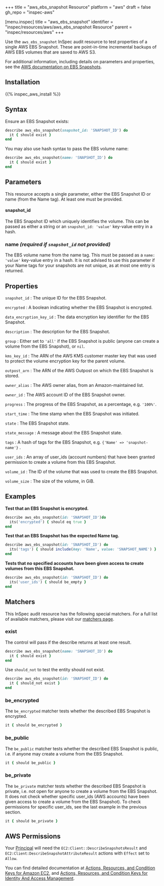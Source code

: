 +++
title = "aws_ebs_snapshot Resource"
platform = "aws"
draft = false
gh_repo = "inspec-aws"

[menu.inspec]
title = "aws_ebs_snapshot"
identifier = "inspec/resources/aws/aws_ebs_snapshot Resource"
parent = "inspec/resources/aws"
+++

Use the `aws_ebs_snapshot` InSpec audit resource to test properties of a single AWS EBS Snapshot. These are point-in-time
incremental backups of AWS EBS volumes that are saved to AWS S3.

For additional information, including details on parameters and properties, see the [AWS documentation on EBS Snapshots](https://docs.aws.amazon.com/AWSEC2/latest/UserGuide/EBSSnapshots.html).

## Installation

{{% inspec_aws_install %}}

## Syntax

Ensure an EBS Snapshot exists:

```ruby
describe aws_ebs_snapshot(snapshot_id: 'SNAPSHOT_ID') do
  it { should exist }
end
```

You may also use hash syntax to pass the EBS volume name:

```ruby
describe aws_ebs_snapshot(name: 'SNAPSHOT_ID') do
  it { should exist }
end
```

## Parameters

This resource accepts a single parameter, either the EBS Snapshot ID or name (from the Name tag). At least one must be provided.

#### snapshot_id

The EBS Snapshot ID which uniquely identifies the volume.
This can be passed as either a string or an `snapshot_id: 'value'` key-value entry in a hash.

### name _(required if `snapshot_id` not provided)_

The EBS volume name from the name tag. This must be passed as a `name: 'value'` key-value entry in a hash.
It is not advised to use this parameter if your Name tags for your snapshots are not unique, as at most one entry is returned.

## Properties

`snapshot_id`
: The unique ID for the EBS Snapshot.

`encrypted`
: A boolean indicating whether the EBS Snapshot is encrypted.

`data_encryption_key_id`
: The data encryption key identifier for the EBS Snapshot.

`description`
: The description for the EBS Snapshot.

`group`
: Either set to `'all'` if the EBS Snapshot is public (anyone can create a volume from the EBS Snapshot), or `nil`.

`kms_key_id`
: The ARN of the AWS KMS customer master key that was used to protect the volume encryption key for the parent volume.

`outpost_arn`
: The ARN of the AWS Outpost on which the EBS Snapshot is stored.

`owner_alias`
: The AWS owner alias, from an Amazon-maintained list.

`owner_id`
: The AWS account ID of the EBS Snapshot owner.

`progress`
: The progress of the EBS Snapshot, as a percentage, e.g. `'100%'`.

`start_time`
: The time stamp when the EBS Snapshot was initiated.

`state`
: The EBS Snapshot state.

`state_message`
: A message about the EBS Snapshot state.

`tags`
: A hash of tags for the EBS Snapshot, e.g. `{'Name' => 'snapshot-name'}` .

`user_ids`
: An array of user_ids (account numbers) that have been granted permission to create a volume from this EBS Snapshot.

`volume_id`
: The ID of the volume that was used to create the EBS Snapshot.

`volume_size`
: The size of the volume, in GiB.

## Examples

**Test that an EBS Snapshot is encrypted.**

```ruby
describe aws_ebs_snapshot(id: 'SNAPSHOT_ID')do
  its('encrypted') { should eq true }
end
```

**Test that an EBS Snapshot has the expected Name tag.**

```ruby
describe aws_ebs_snapshot(id: 'SNAPSHOT_ID') do
  its('tags') { should include(key: 'Name', value: 'SNAPSHOT_NAME') }
end
```

**Tests that no specified accounts have been given access to create volumes from this EBS Snapshot.**

```ruby
describe aws_ebs_snapshot(id: 'SNAPSHOT_ID') do
  its('user_ids') { should be_empty }
end
```

## Matchers

This InSpec audit resource has the following special matchers. For a full list of available matchers, please visit our [matchers page](https://www.inspec.io/docs/reference/matchers/).

### exist

The control will pass if the describe returns at least one result.

```ruby
describe aws_ebs_snapshot(name: 'SNAPSHOT_ID') do
  it { should exist }
end
```

Use `should_not` to test the entity should not exist.

```ruby
describe aws_ebs_snapshot(id: 'SNAPSHOT_ID') do
  it { should_not exist }
end
```

### be_encrypted

The `be_encrypted` matcher tests whether the described EBS Snapshot is encrypted.

```ruby
it { should be_encrypted }
```

### be_public

The `be_public` matcher tests whether the described EBS Snapshot is public, i.e. if anyone may create a volume from the EBS Snapshot.

```ruby
it { should be_public }
```

### be_private

The `be_private` matcher tests whether the described EBS Snapshot is private, i.e. not open for anyone to create a volume from
the EBS Snapshot. It does not check whether specific user_ids (AWS accounts) have been given access to create a volume from the
EBS Snapshot). To check permissions for specific user_ids, see the last example in the previous section.

```ruby
it { should be_private }
```

## AWS Permissions

Your [Principal](https://docs.aws.amazon.com/IAM/latest/UserGuide/intro-structure.html#intro-structure-principal) will need the `EC2:Client::DescribeSnapshotsResult` and `EC2:Client:DescribeSnapshotAttributeResult` actions with `Effect` set to `Allow`.

You can find detailed documentation at [Actions, Resources, and Condition Keys for Amazon EC2](https://docs.aws.amazon.com/IAM/latest/UserGuide/list_amazonec2.html), and [Actions, Resources, and Condition Keys for Identity And Access Management](https://docs.aws.amazon.com/IAM/latest/UserGuide/list_identityandaccessmanagement.html).
